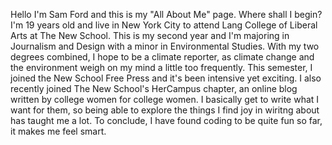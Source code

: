 <!DOCTYPE html>
<html>
  <head>
    <meta charset="uft-8">
    <title>All About Sam Ford</title>
  </head>
  <body>
    <p>Hello I'm Sam Ford and this is my "All About Me" page. Where shall I begin? I'm 19 years old and live in New York City to attend Lang College of Liberal Arts at The New School. This is my second year and I'm majoring in Journalism and Design with a minor in Environmental Studies. With my two degrees combined, I hope to be a climate reporter, as climate change and the environment weigh on my mind a little too frequently. This semester, I joined the New School Free Press and it's been intensive yet exciting. I also recently joined The New School's HerCampus chapter, an online blog written by college women for college women. I basically get to write what I want for them, so being able to explore the things I find joy in wiritng about has taught me a lot. To conclude, I have found coding to be quite fun so far, it makes me feel smart.</p>
  </body>
</html>
